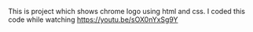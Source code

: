 This is project which shows chrome logo using html and css. I coded this code while watching https://youtu.be/sOX0nYxSg9Y